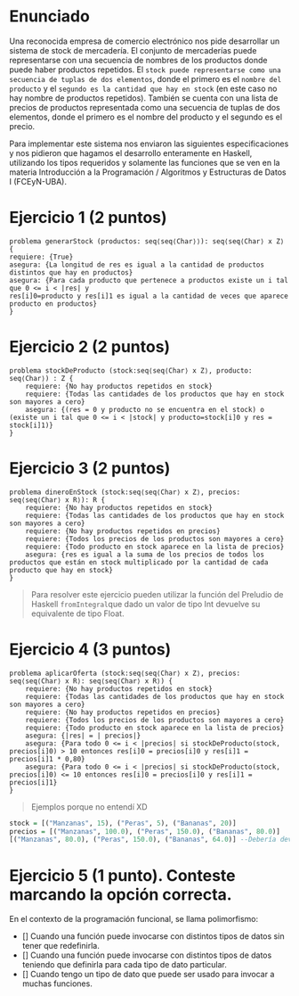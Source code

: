 # Enunciado
Una reconocida empresa de comercio electrónico nos pide desarrollar un sistema de stock de mercadería. El conjunto de mercaderías puede representarse con una secuencia de nombres de los productos donde puede haber productos repetidos. El `stock puede representarse como una secuencia de tuplas de dos elementos`, donde el primero es el `nombre del producto` y el `segundo es la cantidad que hay en stock` (en este caso no hay nombre de productos repetidos). También se cuenta con una lista de precios de productos representada como una secuencia de tuplas de dos elementos, donde el primero es el nombre del producto y el segundo es el precio.

Para implementar este sistema nos enviaron las siguientes especificaciones y nos pidieron que hagamos el
desarrollo enteramente en Haskell, utilizando los tipos requeridos y solamente las funciones que se ven en la
materia Introducción a la Programación / Algoritmos y Estructuras de Datos I (FCEyN-UBA).

# Ejercicio 1 (2 puntos)
```
problema generarStock (productos: seq⟨seq⟨Char⟩⟩): seq⟨seq⟨Char⟩ x Z⟩ {
requiere: {True}
asegura: {La longitud de res es igual a la cantidad de productos distintos que hay en productos}
asegura: {Para cada producto que pertenece a productos existe un i tal que 0 <= i < |res| y
res[i]0=producto y res[i]1 es igual a la cantidad de veces que aparece producto en productos}
}
```
# Ejercicio 2 (2 puntos)
```
problema stockDeProducto (stock:seq⟨seq⟨Char⟩ x Z⟩, producto: seq⟨Char⟩) : Z {
    requiere: {No hay productos repetidos en stock}
    requiere: {Todas las cantidades de los productos que hay en stock son mayores a cero}
    asegura: {(res = 0 y producto no se encuentra en el stock) o (existe un i tal que 0 <= i < |stock| y producto=stock[i]0 y res = stock[i]1)}
}
```

# Ejercicio 3 (2 puntos)
```
problema dineroEnStock (stock:seq⟨seq⟨Char⟩ x Z⟩, precios: seq⟨seq⟨Char⟩ x R⟩): R {
    requiere: {No hay productos repetidos en stock}
    requiere: {Todas las cantidades de los productos que hay en stock son mayores a cero}
    requiere: {No hay productos repetidos en precios}
    requiere: {Todos los precios de los productos son mayores a cero}
    requiere: {Todo producto en stock aparece en la lista de precios}
    asegura: {res es igual a la suma de los precios de todos los productos que están en stock multiplicado por la cantidad de cada producto que hay en stock}
}
```
> Para resolver este ejercicio pueden utilizar la función del Preludio de Haskell `fromIntegral`que dado un valor de tipo Int devuelve su equivalente de tipo Float.


# Ejercicio 4 (3 puntos)
```
problema aplicarOferta (stock:seq⟨seq⟨Char⟩ x Z⟩, precios: seq⟨seq⟨Char⟩ x R⟩: seq⟨seq⟨Char⟩ x R⟩) {
    requiere: {No hay productos repetidos en stock}
    requiere: {Todas las cantidades de los productos que hay en stock son mayores a cero}
    requiere: {No hay productos repetidos en precios}
    requiere: {Todos los precios de los productos son mayores a cero}
    requiere: {Todo producto en stock aparece en la lista de precios}
    asegura: {|res| = | precios|}
    asegura: {Para todo 0 <= i < |precios| si stockDeProducto(stock, precios[i]0) > 10 entonces res[i]0 = precios[i]0 y res[i]1 = precios[i]1 * 0,80}
    asegura: {Para todo 0 <= i < |precios| si stockDeProducto(stock, precios[i]0) <= 10 entonces res[i]0 = precios[i]0 y res[i]1 = precios[i]1}
}
```
> Ejemplos porque no entendí XD

```hs 
stock = [("Manzanas", 15), ("Peras", 5), ("Bananas", 20)]
precios = [("Manzanas", 100.0), ("Peras", 150.0), ("Bananas", 80.0)]
[("Manzanas", 80.0), ("Peras", 150.0), ("Bananas", 64.0)] --Debería devolver esto
```

# Ejercicio 5 (1 punto). Conteste marcando la opción correcta. 
En el contexto de la programación funcional, se llama polimorfismo:
- [] Cuando una función puede invocarse con distintos tipos de datos sin tener que redefinirla.
- [] Cuando una función puede invocarse con distintos tipos de datos teniendo que definirla para cada tipo de dato particular.
- [] Cuando tengo un tipo de dato que puede ser usado para invocar a muchas funciones.
